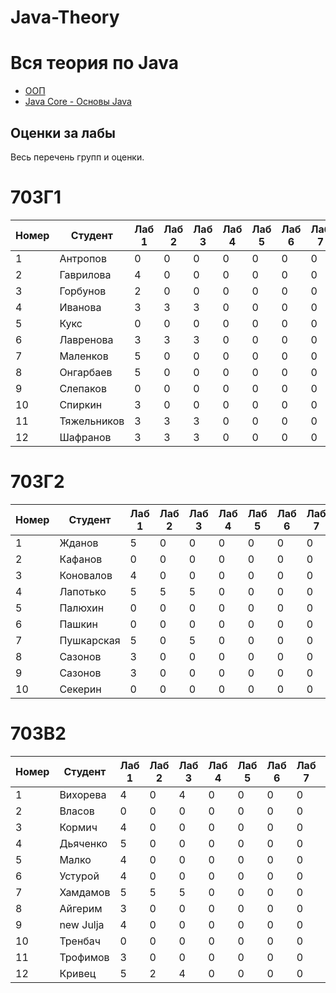 # Java-Theory

# Вся теория по Java

+ [ООП](OOP.md)
+ [Java Core - Основы Java](java-core.md)


## Оценки за лабы

Весь перечень групп и оценки.

# 703Г1

| Номер | Студент  | Лаб 1 |  Лаб 2 |  Лаб 3 |  Лаб 4 |  Лаб 5 |  Лаб 6 |  Лаб 7 |  Лаб 8 |  Лаб 9 |  Лаб 10 |  Лаб 11 |  Лаб 12 |  Лаб 13 |  Лаб 14 |  Лаб 15 |  
| ------------- | ------------- | ------------- | ------------- | ------------- | ------------- | ------------- | ------------- | ------------- | ------------- | ------------- | ------------- | ------------- | ------------- | ------------- | ------------- | ------------- |
|1| Антропов  | 0 | 0| 0 | 0| 0 |0 |  0|0 | 0 |0 | 0 |0 |0  | 0| 0 |
|2| Гаврилова   | 4 | 0| 0 | 0| 0 |0 |  0|0 | 0 |0 | 0 |0 |0  | 0| 0 |
|3| Горбунов  | 2 | 0| 0 | 0| 0 |0 |  0|0 | 0 |0 | 0 |0 |0  | 0| 0 |
|4| Иванова  | 3 | 3| 3 | 0| 0 |0 |  0|0 | 0 |0 | 0 |0 |0  | 0| 0 |
|5| Кукс  | 0 | 0| 0 | 0| 0 |0 |  0|0 | 0 |0 | 0 |0 |0  | 0| 0 |
|6| Лавренова  | 3 | 3| 3 | 0| 0 |0 |  0|0 | 0 |0 | 0 |0 |0  | 0| 0 |
|7| Маленков  | 5 | 0| 0 | 0| 0 |0 |  0|0 | 0 |0 | 0 |0 |0  | 0| 0 |
|8| Онгарбаев  | 5 | 0| 0 | 0| 0 |0 |  0|0 | 0 |0 | 0 |0 |0  | 0| 0 |
|9| Слепаков  | 0 | 0| 0 | 0| 0 |0 |  0|0 | 0 |0 | 0 |0 |0  | 0| 0 |
|10| Спиркин  | 3 | 0| 0 | 0| 0 |0 |  0|0 | 0 |0 | 0 |0 |0  | 0| 0 |
|11| Тяжельников  | 3 | 3| 3 | 0| 0 |0 |  0|0 | 0 |0 | 0 |0 |0  | 0| 0 |
|12| Шафранов  | 3 | 3| 3 | 0| 0 |0 |  0|0 | 0 |0 | 0 |0 |0  | 0| 0 |

# 703Г2

| Номер | Студент  | Лаб 1 |  Лаб 2 |  Лаб 3 |  Лаб 4 |  Лаб 5 |  Лаб 6 |  Лаб 7 |  Лаб 8 |  Лаб 9 |  Лаб 10 |  Лаб 11 |  Лаб 12 |  Лаб 13 |  Лаб 14 |  Лаб 15 |  
| ------------- | ------------- | ------------- | ------------- | ------------- | ------------- | ------------- | ------------- | ------------- | ------------- | ------------- | ------------- | ------------- | ------------- | ------------- | ------------- | ------------- |
|1| Жданов  | 5 | 0| 0 | 0| 0 |0 |  0|0 | 0 |0 | 0 |0 |0  | 0| 0 |
|2| Кафанов   | 0 | 0| 0 | 0| 0 |0 |  0|0 | 0 |0 | 0 |0 |0  | 0| 0 |
|3| Коновалов  | 4 | 0| 0 | 0| 0 |0 |  0|0 | 0 |0 | 0 |0 |0  | 0| 0 |
|4| Лапотько  | 5 | 5| 5 | 0| 0 |0 |  0|0 | 0 |0 | 0 |0 |0  | 0| 0 |
|5| Палюхин  | 0 | 0| 0 | 0| 0 |0 |  0|0 | 0 |0 | 0 |0 |0  | 0| 0 |
|6| Пашкин  | 0 | 0| 0 | 0| 0 |0 |  0|0 | 0 |0 | 0 |0 |0  | 0| 0 |
|7| Пушкарская  | 5 | 0| 5 | 0| 0 |0 |  0|0 | 0 |0 | 0 |0 |0  | 0| 0 |
|8| Сазонов  | 3 | 0| 0 | 0| 0 |0 |  0|0 | 0 |0 | 0 |0 |0  | 0| 0 |
|9| Сазонов  | 3 | 0| 0 | 0| 0 |0 |  0|0 | 0 |0 | 0 |0 |0  | 0| 0 |
|10| Секерин  | 0 | 0| 0 | 0| 0 |0 |  0|0 | 0 |0 | 0 |0 |0  | 0| 0 |


# 703В2

| Номер | Студент  | Лаб 1 |  Лаб 2 |  Лаб 3 |  Лаб 4 |  Лаб 5 |  Лаб 6 |  Лаб 7 |  Лаб 8 |  Лаб 9 |  Лаб 10 |  Лаб 11 |  Лаб 12 |  Лаб 13 |  Лаб 14 |  Лаб 15 |  
| ------------- | ------------- | ------------- | ------------- | ------------- | ------------- | ------------- | ------------- | ------------- | ------------- | ------------- | ------------- | ------------- | ------------- | ------------- | ------------- | ------------- |
|1| Вихорева  | 4 | 0| 4 | 0| 0 |0 |  0|0 | 0 |0 | 0 |0 |0  | 0| 0 |
|2| Власов   | 0 | 0| 0 | 0| 0 |0 |  0|0 | 0 |0 | 0 |0 |0  | 0| 0 |
|3| Кормич  | 4 | 0| 0 | 0| 0 |0 |  0|0 | 0 |0 | 0 |0 |0  | 0| 0 |
|4| Дьяченко  | 5 | 0| 0 | 0| 0 |0 |  0|0 | 0 |0 | 0 |0 |0  | 0| 0 |
|5| Малко  | 4 | 0| 0 | 0| 0 |0 |  0|0 | 0 |0 | 0 |0 |0  | 0| 0 |
|6| Устурой  | 4 | 0| 0 | 0| 0 |0 |  0|0 | 0 |0 | 0 |0 |0  | 0| 0 |
|7| Хамдамов  | 5 | 5 | 5 | 0| 0 |0 |  0|0 | 0 |0 | 0 |0 |0  | 0| 0 |
|8| Айгерим  | 3 | 0| 0 | 0| 0 |0 |  0|0 | 0 |0 | 0 |0 |0  | 0| 0 |
|9| new Julja  | 4 | 0| 0 | 0| 0 |0 |  0|0 | 0 |0 | 0 |0 |0  | 0| 0 |
|10| Тренбач  | 0 | 0| 0 | 0| 0 |0 |  0|0 | 0 |0 | 0 |0 |0  | 0| 0 |
|11| Трофимов  | 3 | 0| 0 | 0| 0 |0 |  0|0 | 0 |0 | 0 |0 |0  | 0| 0 |
|12| Кривец  | 5 | 2| 4 | 0| 0 |0 |  0|0 | 0 |0 | 0 |0 |0  | 0| 0 |

